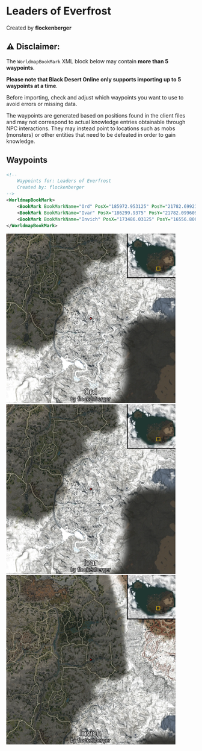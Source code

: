 # Leaders of Everfrost
Created by **flockenberger**

## ⚠️ Disclaimer:
The `WorldmapBookMark` XML block below may contain **more than 5 waypoints**.

**Please note that Black Desert Online only supports importing up to 5 waypoints at a time**.

Before importing, check and adjust which waypoints you want to use to avoid errors or missing data.

The waypoints are generated based on positions found in the client files and may not correspond to actual knowledge entries obtainable through NPC interactions.
They may instead point to locations such as mobs (monsters) or other entities that need to be defeated in order to gain knowledge.

## Waypoints
```xml
<!--
    Waypoints for: Leaders of Everfrost
    Created by: flockenberger
-->
<WorldmapBookMark>
    <BookMark BookMarkName="Ord" PosX="185972.953125" PosY="21782.69921875" PosZ="-491747.03125" />
    <BookMark BookMarkName="Ivar" PosX="186299.9375" PosY="21782.099609375" PosZ="-491472.0625" />
    <BookMark BookMarkName="Invich" PosX="173486.03125" PosY="16556.80078125" PosZ="-380411.90625" />
</WorldmapBookMark>
```

<img src="./Leaders of Everfrost_Ord_Preview.webp" width="450"/> <img src="./Leaders of Everfrost_Ivar_Preview.webp" width="450"/> <img src="./Leaders of Everfrost_Invich_Preview.webp" width="450"/> 
